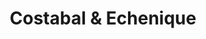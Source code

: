 ---
title: "Costabal & Echenique"
url: /santiago/costabal-und-echenique/
shop: piezas de automóviles
---